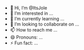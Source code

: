 - 👋 Hi, I’m @ItsJole
- 👀 I’m interested in ...
- 🌱 I’m currently learning ...
- 💞️ I’m looking to collaborate on ...
- 📫 How to reach me ...
- 😄 Pronouns: ...
- ⚡ Fun fact: ...

<!---
ItsJole/ItsJole is a ✨ special ✨ repository because its `README.md` (this file) appears on your GitHub profile.
You can click the Preview link to take a look at your changes.
--->
